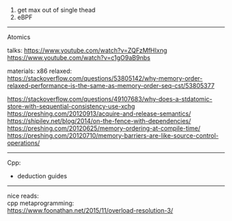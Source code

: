 1. get max out of single thead
2. eBPF
---
Atomics

talks:
https://www.youtube.com/watch?v=ZQFzMfHIxng
https://www.youtube.com/watch?v=c1gO9aB9nbs

materials:
x86 relaxed: https://stackoverflow.com/questions/53805142/why-memory-order-relaxed-performance-is-the-same-as-memory-order-seq-cst/53805377

https://stackoverflow.com/questions/49107683/why-does-a-stdatomic-store-with-sequential-consistency-use-xchg
https://preshing.com/20120913/acquire-and-release-semantics/
https://shipilev.net/blog/2014/on-the-fence-with-dependencies/
https://preshing.com/20120625/memory-ordering-at-compile-time/
https://preshing.com/20120710/memory-barriers-are-like-source-control-operations/

--- 
Cpp:
- deduction guides

--------------
nice reads:\
cpp metaprogramming:\
https://www.foonathan.net/2015/11/overload-resolution-3/
